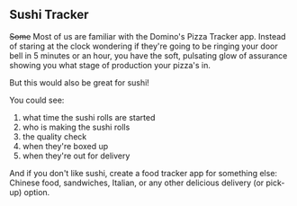## Sushi Tracker

~~Some~~ Most of us are familiar with the Domino's Pizza Tracker app. Instead of staring at the clock wondering if they're going to be ringing your door bell in 5 minutes or an hour, you have the soft, pulsating glow of assurance showing you what stage of production your pizza's in. 

But this would also be great for sushi!

You could see:
1. what time the sushi rolls are started
2. who is making the sushi rolls
3. the quality check
4. when they're boxed up
5. when they're out for delivery

And if you don't like sushi, create a food tracker app for something else: Chinese food, sandwiches, Italian, or any other delicious delivery (or pick-up) option.
